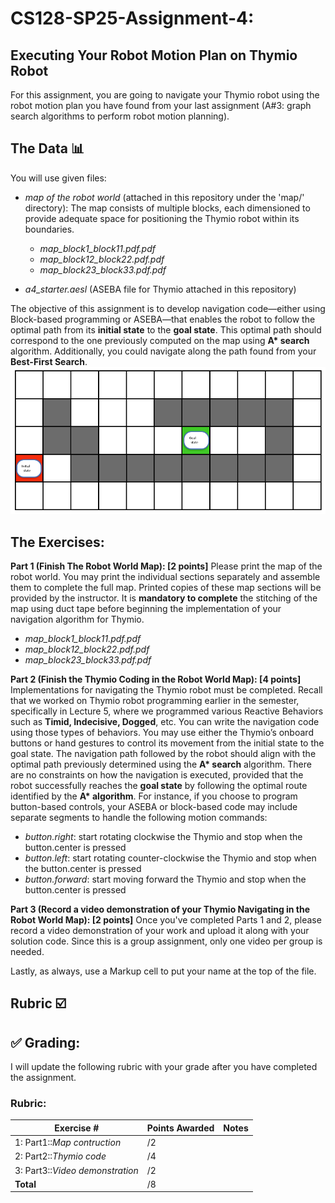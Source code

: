 # CS128-SP25-Assignment-4:
## Executing Your Robot Motion Plan on Thymio Robot

For this assignment, you are going to navigate your Thymio robot using the robot motion plan you have found from your last assignment (A#3: graph search algorithms to perform robot motion planning).
## The Data :bar_chart: 
You will use given files:
* _map of the robot world_ (attached in this repository under the 'map/' directory): The map consists of multiple blocks, each dimensioned to provide adequate space for positioning the Thymio robot within its boundaries.
  * _map_block1_block11.pdf.pdf_
  * _map_block12_block22.pdf.pdf_
  * _map_block23_block33.pdf.pdf_ 

* _a4_starter.aesl_ (ASEBA file for Thymio attached in this repository)

The objective of this assignment is to develop navigation code—either using Block-based programming or ASEBA—that enables the robot to follow the optimal path from its __initial state__ to the __goal state__. This optimal path should correspond to the one previously computed on the map using __A* search__ algorithm. Additionally, you could navigate along the path found from your __Best-First Search__.
![Robot world map](https://github.com/alimoorreza/CS128-SP25-Assignment-4/blob/main/map/robot_world_map.png)

## The Exercises:

**Part 1 (Finish The Robot World Map): [2 points]** Please print the map of the robot world. You may print the individual sections separately and assemble them to complete the full map. Printed copies of these map sections will be provided by the instructor. It is **mandatory to complete** the stitching of the map using duct tape before beginning the implementation of your navigation algorithm for Thymio.
 * _map_block1_block11.pdf.pdf_
 * _map_block12_block22.pdf.pdf_
 * _map_block23_block33.pdf.pdf_ 
 
**Part 2 (Finish the Thymio Coding in the Robot World Map): [4 points]** Implementations for navigating the Thymio robot must be completed. Recall that we worked on Thymio robot programming earlier in the semester, specifically in Lecture 5, where we programmed various Reactive Behaviors such as __Timid, Indecisive, Dogged__, etc. You can write the navigation code using those types of behaviors. You may use either the Thymio’s onboard buttons or hand gestures to control its movement from the initial state to the goal state. The navigation path followed by the robot should align with the optimal path previously determined using the __A* search__ algorithm. There are no constraints on how the navigation is executed, provided that the robot successfully reaches the __goal state__ by following the optimal route identified by the __A* algorithm__. For instance, if you choose to program button-based controls, your ASEBA or block-based code may include separate segments to handle the following motion commands:
 * _button.right_: start rotating clockwise the Thymio and stop when the button.center is pressed
 * _button.left_: start rotating counter-clockwise the Thymio and stop when the button.center is pressed
 * _button.forward_: start moving forward the Thymio and stop when the button.center is pressed
 
**Part 3 (Record a video demonstration of your Thymio Navigating in the Robot World Map): [2 points]** Once you've completed Parts 1 and 2, please record a video demonstration of your work and upload it along with your solution code. Since this is a group assignment, only one video per group is needed.
 

Lastly, as always, use a Markup cell to put your name at the top of the file.

## Rubric :ballot_box_with_check:

## :white_check_mark: Grading: 
I will update the following rubric with your grade after you have completed the assignment.
### Rubric:
| Exercise #  | Points Awarded  | Notes |
| --------- | ------------------- | --------- |
| 1: Part1::_Map contruction_                  |      /2  |    | 
| 2: Part2::_Thymio code_                                           |      /4  |    |
| 3: Part3::_Video demonstration_        |      /2  |    |  
| <b>Total                                       |     /8 | </b>   |
